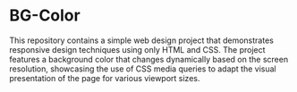 # BG-Color

This repository contains a simple web design project that demonstrates responsive design techniques using only HTML and CSS. The project features a background color that changes dynamically based on the screen resolution, showcasing the use of CSS media queries to adapt the visual presentation of the page for various viewport sizes.
